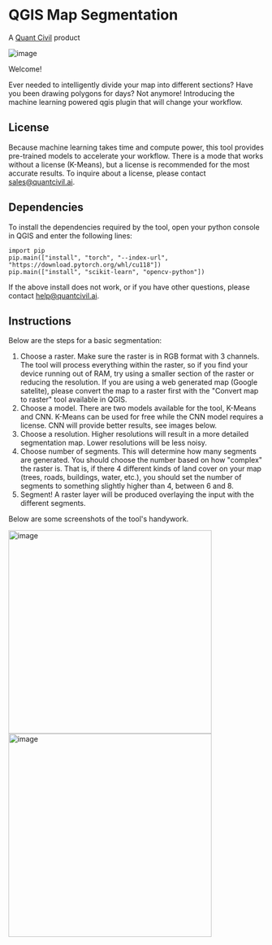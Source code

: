 # QGIS Map Segmentation
A [Quant Civil](https://www.quantcivil.ai) product

![image](https://github.com/sirebellum/qgis-segmentation/assets/25124443/898b5b91-830f-47b1-9300-ca173fe093de)

Welcome!

Ever needed to intelligently divide your map into different sections? Have you been drawing polygons for days?
Not anymore! Introducing the machine learning powered qgis plugin that will change your workflow.

## License

Because machine learning takes time and compute power, this tool provides pre-trained models to accelerate your workflow. There is a mode that works without a license (K-Means), but a license is recommended for the most accurate results. To inquire about a license, please contact sales@quantcivil.ai.

## Dependencies

To install the dependencies required by the tool, open your python console in QGIS and enter the following
lines:

```
import pip
pip.main(["install", "torch", "--index-url", "https://download.pytorch.org/whl/cu118"])
pip.main(["install", "scikit-learn", "opencv-python"])
```

If the above install does not work, or if you have other questions, please contact help@quantcivil.ai.

## Instructions
Below are the steps for a basic segmentation:
1. Choose a raster. Make sure the raster is in RGB format with 3 channels. The tool will process everything within the raster, so if you find your device running out of RAM, try using a smaller section of the raster or reducing the resolution. If you are using a web generated map (Google satelite), please convert the map to a raster first with the "Convert map to raster" tool available in QGIS.
2. Choose a model. There are two models available for the tool, K-Means and CNN. K-Means can be used for free while the CNN model requires a license. CNN will provide better results, see images below.
3. Choose a resolution. Higher resolutions will result in a more detailed segmentation map. Lower resolutions will be less noisy.
4. Choose number of segments. This will determine how many segments are generated. You should choose the number based on how "complex" the raster is. That is, if there 4 different kinds of land cover on your map (trees, roads, buildings, water, etc.), you should set the number of segments to something slightly higher than 4, between 6 and 8.
5. Segment! A raster layer will be produced overlaying the input with the different segments.

Below are some screenshots of the tool's handywork. 

<img width="400" alt="image" src="https://github.com/sirebellum/qgis-segmentation/assets/25124443/d4e6555b-b3aa-4138-98e2-f9f25a97dca4">
<img width="400" alt="image" src="https://github.com/sirebellum/qgis-segmentation/assets/25124443/4ba5ce87-bc01-4323-aa1a-11445e9b42df">

